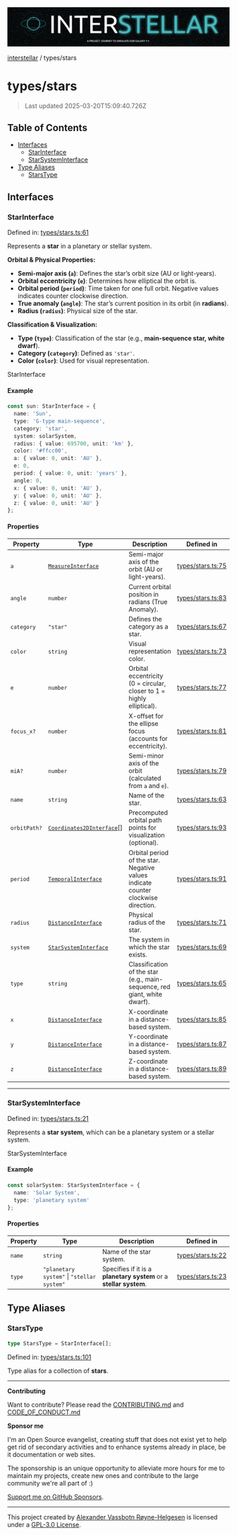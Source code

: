 <div><img alt="SPECCER logo" src="https://raw.githubusercontent.com/phun-ky/interstellar/main/public/interstellar-header.png" style="max-height:120px;"/></div>

[interstellar](../README.md) / types/stars

# types/stars

> Last updated 2025-03-20T15:09:40.726Z

## Table of Contents

- [Interfaces](#interfaces)
  - [StarInterface](#starinterface)
  - [StarSystemInterface](#starsysteminterface)
- [Type Aliases](#type-aliases)
  - [StarsType](#starstype)

## Interfaces

### StarInterface

Defined in:
[types/stars.ts:61](https://github.com/phun-ky/interstellar/blob/main/src/types/stars.ts#L61)

Represents a **star** in a planetary or stellar system.

**Orbital & Physical Properties:**

- **Semi-major axis (`a`)**: Defines the star’s orbit size (AU or light-years).
- **Orbital eccentricity (`e`)**: Determines how elliptical the orbit is.
- **Orbital period (`period`)**: Time taken for one full orbit. Negative values
  indicates counter clockwise direction.
- **True anomaly (`angle`)**: The star’s current position in its orbit (in
  **radians**).
- **Radius (`radius`)**: Physical size of the star.

**Classification & Visualization:**

- **Type (`type`)**: Classification of the star (e.g., **main-sequence star,
  white dwarf**).
- **Category (`category`)**: Defined as `'star'`.
- **Color (`color`)**: Used for visual representation.

StarInterface

#### Example

```ts
const sun: StarInterface = {
  name: 'Sun',
  type: 'G-type main-sequence',
  category: 'star',
  system: solarSystem,
  radius: { value: 695700, unit: 'km' },
  color: '#ffcc00',
  a: { value: 0, unit: 'AU' },
  e: 0,
  period: { value: 0, unit: 'years' },
  angle: 0,
  x: { value: 0, unit: 'AU' },
  y: { value: 0, unit: 'AU' },
  z: { value: 0, unit: 'AU' }
};
```

#### Properties

| Property                            | Type                                                             | Description                                                                       | Defined in                                                                                    |
| ----------------------------------- | ---------------------------------------------------------------- | --------------------------------------------------------------------------------- | --------------------------------------------------------------------------------------------- |
| <a id="a"></a> `a`                  | [`MeasureInterface`](distance.md#measureinterface)               | Semi-major axis of the orbit (AU or light-years).                                 | [types/stars.ts:75](https://github.com/phun-ky/interstellar/blob/main/src/types/stars.ts#L75) |
| <a id="angle"></a> `angle`          | `number`                                                         | Current orbital position in radians (True Anomaly).                               | [types/stars.ts:83](https://github.com/phun-ky/interstellar/blob/main/src/types/stars.ts#L83) |
| <a id="category"></a> `category`    | `"star"`                                                         | Defines the category as a star.                                                   | [types/stars.ts:67](https://github.com/phun-ky/interstellar/blob/main/src/types/stars.ts#L67) |
| <a id="color"></a> `color`          | `string`                                                         | Visual representation color.                                                      | [types/stars.ts:73](https://github.com/phun-ky/interstellar/blob/main/src/types/stars.ts#L73) |
| <a id="e"></a> `e`                  | `number`                                                         | Orbital eccentricity (0 = circular, closer to 1 = highly elliptical).             | [types/stars.ts:77](https://github.com/phun-ky/interstellar/blob/main/src/types/stars.ts#L77) |
| <a id="focus_x"></a> `focus_x?`     | `number`                                                         | X-offset for the ellipse focus (accounts for eccentricity).                       | [types/stars.ts:81](https://github.com/phun-ky/interstellar/blob/main/src/types/stars.ts#L81) |
| <a id="mia"></a> `miA?`             | `number`                                                         | Semi-minor axis of the orbit (calculated from `a` and `e`).                       | [types/stars.ts:79](https://github.com/phun-ky/interstellar/blob/main/src/types/stars.ts#L79) |
| <a id="name"></a> `name`            | `string`                                                         | Name of the star.                                                                 | [types/stars.ts:63](https://github.com/phun-ky/interstellar/blob/main/src/types/stars.ts#L63) |
| <a id="orbitpath"></a> `orbitPath?` | [`Coordinates2DInterface`](planets.md#coordinates2dinterface)\[] | Precomputed orbital path points for visualization (optional).                     | [types/stars.ts:93](https://github.com/phun-ky/interstellar/blob/main/src/types/stars.ts#L93) |
| <a id="period"></a> `period`        | [`TemporalInterface`](temporal.md#temporalinterface)             | Orbital period of the star. Negative values indicate counter clockwise direction. | [types/stars.ts:91](https://github.com/phun-ky/interstellar/blob/main/src/types/stars.ts#L91) |
| <a id="radius"></a> `radius`        | [`DistanceInterface`](distance.md#distanceinterface)             | Physical radius of the star.                                                      | [types/stars.ts:71](https://github.com/phun-ky/interstellar/blob/main/src/types/stars.ts#L71) |
| <a id="system"></a> `system`        | [`StarSystemInterface`](stars.md#starsysteminterface)            | The system in which the star exists.                                              | [types/stars.ts:69](https://github.com/phun-ky/interstellar/blob/main/src/types/stars.ts#L69) |
| <a id="type"></a> `type`            | `string`                                                         | Classification of the star (e.g., main-sequence, red giant, white dwarf).         | [types/stars.ts:65](https://github.com/phun-ky/interstellar/blob/main/src/types/stars.ts#L65) |
| <a id="x"></a> `x`                  | [`DistanceInterface`](distance.md#distanceinterface)             | X-coordinate in a distance-based system.                                          | [types/stars.ts:85](https://github.com/phun-ky/interstellar/blob/main/src/types/stars.ts#L85) |
| <a id="y"></a> `y`                  | [`DistanceInterface`](distance.md#distanceinterface)             | Y-coordinate in a distance-based system.                                          | [types/stars.ts:87](https://github.com/phun-ky/interstellar/blob/main/src/types/stars.ts#L87) |
| <a id="z"></a> `z`                  | [`DistanceInterface`](distance.md#distanceinterface)             | Z-coordinate in a distance-based system.                                          | [types/stars.ts:89](https://github.com/phun-ky/interstellar/blob/main/src/types/stars.ts#L89) |

---

### StarSystemInterface

Defined in:
[types/stars.ts:21](https://github.com/phun-ky/interstellar/blob/main/src/types/stars.ts#L21)

Represents a **star system**, which can be a planetary system or a stellar
system.

StarSystemInterface

#### Example

```ts
const solarSystem: StarSystemInterface = {
  name: 'Solar System',
  type: 'planetary system'
};
```

#### Properties

| Property                   | Type                                       | Description                                                        | Defined in                                                                                    |
| -------------------------- | ------------------------------------------ | ------------------------------------------------------------------ | --------------------------------------------------------------------------------------------- |
| <a id="name-1"></a> `name` | `string`                                   | Name of the star system.                                           | [types/stars.ts:22](https://github.com/phun-ky/interstellar/blob/main/src/types/stars.ts#L22) |
| <a id="type-1"></a> `type` | `"planetary system"` \| `"stellar system"` | Specifies if it is a **planetary system** or a **stellar system**. | [types/stars.ts:23](https://github.com/phun-ky/interstellar/blob/main/src/types/stars.ts#L23) |

## Type Aliases

### StarsType

```ts
type StarsType = StarInterface[];
```

Defined in:
[types/stars.ts:101](https://github.com/phun-ky/interstellar/blob/main/src/types/stars.ts#L101)

Type alias for a collection of **stars**.

---

**Contributing**

Want to contribute? Please read the
[CONTRIBUTING.md](https://github.com/phun-ky/interstellar/blob/main/CONTRIBUTING.md)
and
[CODE_OF_CONDUCT.md](https://github.com/phun-ky/interstellar/blob/main/CODE_OF_CONDUCT.md)

**Sponsor me**

I'm an Open Source evangelist, creating stuff that does not exist yet to help
get rid of secondary activities and to enhance systems already in place, be it
documentation or web sites.

The sponsorship is an unique opportunity to alleviate more hours for me to
maintain my projects, create new ones and contribute to the large community
we're all part of :)

[Support me on GitHub Sponsors](https://github.com/sponsors/phun-ky).

---

This project created by [Alexander Vassbotn Røyne-Helgesen](http://phun-ky.net)
is licensed under a
[GPL-3.0 License](https://choosealicense.com/licenses/gpl-3.0/).
